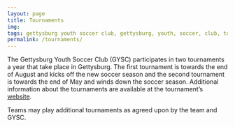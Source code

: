 ```yaml
---
layout: page
title: Tournaments
img: 
tags: gettysburg youth soccer club, gettysburg, youth, soccer, club, tournaments
permalink: /tournaments/
---
```

The Gettysburg Youth Soccer Club (GYSC) participates in two tournaments a year that take place in Gettysburg. The first tournament is towards the end of August and kicks off the new soccer season and the second tournament is towards the end of May and winds down the soccer season. Additional information about the tournaments are available at the tournament’s <a href="www.gysc.org">website<a/>.

Teams may play additional tournaments as agreed upon by the team and GYSC.
